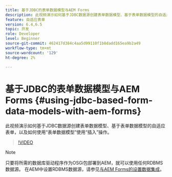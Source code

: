 ```yaml
---
title: 基于JDBC的表单数据模型与AEM Forms
description: 此视频演示如何基于JDBC数据源创建表单数据模型、基于表单数据模型的自适应表单，以及如何使用“表单数据模型”使用“插入”操作。
feature: 自适应表单
version: 6.4,6.5
topic: 开发
role: Developer
level: Beginner
source-git-commit: 462417d384c4aa5d99110f1b8dadd165ea9b2a49
workflow-type: tm+mt
source-wordcount: '129'
ht-degree: 2%

---
```



# 基于JDBC的表单数据模型与AEM Forms {#using-jdbc-based-form-data-models-with-aem-forms}

此视频演示如何基于JDBC数据源创建表单数据模型、基于表单数据模型的自适应表单，以及如何使用“表单数据模型”使用“插入”操作。

>[!VIDEO](https://video.tv.adobe.com/v/17736/?quality=9&learn=on)

>[!NOTE]
>
>只要将所需的数据库驱动程序作为OSGi包部署到AEM，就可以使用任何RDBMS数据源。 在AEM中设置RDBMS数据源，请参见[与AEM Forms的设置数据集成](/help/forms/adaptive-forms/data-integration-technical-video-setup.md)。

